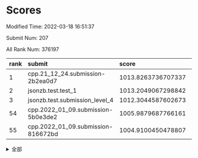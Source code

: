 # Scores

Modified Time: 2022-03-18 16:51:37

Submit Num: 207

All Rank Num: 376197

| rank |               submit               |       score        |       sigma        | pk_num |
| :--- | :--------------------------------- | :----------------- | :----------------- | :----- |
| 1    | cpp.21_12_24.submission-2b2ea0d7   | 1013.8263736707337 | 0.8177568201762117 | 7270   |
| 2    | jsonzb.test.test_1                 | 1013.2049067298842 | 0.8024182825745722 | 7272   |
| 3    | jsonzb.test.submission_level_4     | 1012.3044587602673 | 0.7953590417416985 | 7268   |
| 54   | cpp.2022_01_09.submission-5b0e3de2 | 1005.9879687766161 | 0.7131325225862115 | 7271   |
| 55   | cpp.2022_01_09.submission-816672bd | 1004.9100450478807 | 0.7270901927161003 | 7269   |


<details>
<summary>全部</summary>

| rank |                 submit                 |       score        |       sigma        | pk_num |
| :--- | :------------------------------------- | :----------------- | :----------------- | :----- |
| 1    | cpp.21_12_24.submission-2b2ea0d7       | 1013.8263736707337 | 0.8177568201762117 | 7270   |
| 2    | jsonzb.test.test_1                     | 1013.2049067298842 | 0.8024182825745722 | 7272   |
| 3    | jsonzb.test.submission_level_4         | 1012.3044587602673 | 0.7953590417416985 | 7268   |
| 4    | gobigger.level_3.submission_level_3_36 | 1011.5646707037441 | 0.7771545301976682 | 7272   |
| 5    | gobigger.level_3.submission_level_3_47 | 1011.5239729315521 | 0.7712197563721223 | 7262   |
| 6    | gobigger.level_3.submission_level_3_44 | 1011.2803093586552 | 0.8050182394805754 | 7267   |
| 7    | gobigger.level_3.submission_level_3_24 | 1011.227536853345  | 0.7540213315836457 | 7272   |
| 8    | gobigger.level_3.submission_level_3_40 | 1011.1903639318375 | 0.759362108168823  | 7271   |
| 9    | gobigger.level_3.submission_level_3_10 | 1010.9960591365989 | 0.7568459532644565 | 7274   |
| 10   | gobigger.level_3.submission_level_3_43 | 1010.9951766679033 | 0.7864002321739895 | 7267   |
| 11   | gobigger.level_3.submission_level_3_38 | 1010.9050503452524 | 0.7854314833545462 | 7272   |
| 12   | gobigger.level_3.submission_level_3_6  | 1010.8725375226884 | 0.764939570534274  | 7268   |
| 13   | gobigger.level_3.submission_level_3_11 | 1010.778182633216  | 0.7664808904873972 | 7269   |
| 14   | gobigger.level_3.submission_level_3_42 | 1010.7398784989321 | 0.7359530646750643 | 7272   |
| 15   | gobigger.level_3.submission_level_3_9  | 1010.7160470004674 | 0.770243238996574  | 7271   |
| 16   | gobigger.level_3.submission_level_3_20 | 1010.6309959308024 | 0.7551546324903643 | 7268   |
| 17   | gobigger.level_3.submission_level_3_25 | 1010.5902245517191 | 0.7599244425457579 | 7268   |
| 18   | gobigger.level_3.submission_level_3_18 | 1010.5398211969396 | 0.7456180701498782 | 7268   |
| 19   | gobigger.level_3.submission_level_3_14 | 1010.4933113250235 | 0.7699767148024684 | 7270   |
| 20   | gobigger.level_3.submission_level_3_45 | 1010.4788498938552 | 0.7563142407889611 | 7271   |
| 21   | gobigger.level_3.submission_level_3_34 | 1010.467838220582  | 0.7627560443990758 | 7266   |
| 22   | gobigger.level_3.submission_level_3_33 | 1010.3161363281461 | 0.7650575273704335 | 7272   |
| 23   | gobigger.level_3.submission_level_3_22 | 1010.2794246758968 | 0.7467059208802942 | 7271   |
| 24   | gobigger.level_3.submission_level_3_5  | 1010.2531449826895 | 0.7356739194565433 | 7271   |
| 25   | gobigger.level_3.submission_level_3_0  | 1010.2524389532808 | 0.7373994518814568 | 7270   |
| 26   | gobigger.level_3.submission_level_3_49 | 1010.2322204711196 | 0.7600696734764922 | 7269   |
| 27   | gobigger.level_3.submission_level_3_28 | 1010.2259212714122 | 0.7515255962392405 | 7265   |
| 28   | gobigger.level_3.submission_level_3_4  | 1010.1192365992837 | 0.7602499546738306 | 7271   |
| 29   | gobigger.level_3.submission_level_3_46 | 1010.1001290634817 | 0.7517959998258686 | 7270   |
| 30   | gobigger.level_3.submission_level_3_27 | 1010.0336512337988 | 0.7475750175336127 | 7265   |
| 31   | gobigger.level_3.submission_level_3_37 | 1010.020923414694  | 0.7465950319686643 | 7271   |
| 32   | gobigger.level_3.submission_level_3_21 | 1010.0103194348018 | 0.7566789957809985 | 7273   |
| 33   | gobigger.level_3.submission_level_3_30 | 1009.993621923769  | 0.7508297645925104 | 7270   |
| 34   | gobigger.level_3.submission_level_3_16 | 1009.9783690592066 | 0.7585717376895482 | 7270   |
| 35   | gobigger.level_3.submission_level_3_1  | 1009.9604233169204 | 0.7624894322085003 | 7270   |
| 36   | gobigger.level_3.submission_level_3_23 | 1009.8730429350101 | 0.7667445294038624 | 7272   |
| 37   | gobigger.level_3.submission_level_3_48 | 1009.851087508466  | 0.7644385156174778 | 7269   |
| 38   | gobigger.level_3.submission_level_3_35 | 1009.8313268401427 | 0.7461781653329574 | 7274   |
| 39   | gobigger.level_3.submission_level_3_3  | 1009.7194436738014 | 0.7732566418084277 | 7268   |
| 40   | gobigger.level_3.submission_level_3_12 | 1009.6838826613671 | 0.7472737260715338 | 7267   |
| 41   | gobigger.level_3.submission_level_3_15 | 1009.6282473921591 | 0.7534703042898707 | 7273   |
| 42   | gobigger.level_3.submission_level_3_32 | 1009.5319825597343 | 0.7656308024999929 | 7269   |
| 43   | gobigger.level_3.submission_level_3_7  | 1009.2930598131024 | 0.7478539256773985 | 7270   |
| 44   | gobigger.level_3.submission_level_3_31 | 1009.2408066363469 | 0.749312533302176  | 7264   |
| 45   | gobigger.level_3.submission_level_3_17 | 1009.1357781300192 | 0.7512424009111119 | 7274   |
| 46   | gobigger.level_3.submission_level_3_8  | 1009.1117473055416 | 0.7559554233145179 | 7271   |
| 47   | gobigger.level_3.submission_level_3_13 | 1009.0114572679504 | 0.7717780640125758 | 7271   |
| 48   | gobigger.level_3.submission_level_3_2  | 1008.933337537618  | 0.7534134872996605 | 7273   |
| 49   | gobigger.level_3.submission_level_3_29 | 1008.7751513602368 | 0.7580097631667422 | 7266   |
| 50   | gobigger.level_3.submission_level_3_41 | 1008.7218306294485 | 0.7352455150552968 | 7271   |
| 51   | gobigger.level_3.submission_level_3_39 | 1008.6175088022019 | 0.7773353208509257 | 7269   |
| 52   | gobigger.level_3.submission_level_3_26 | 1008.5520657374932 | 0.7269668802307654 | 7269   |
| 53   | gobigger.level_3.submission_level_3_19 | 1007.9228862753268 | 0.7432535634080064 | 7270   |
| 54   | cpp.2022_01_09.submission-5b0e3de2     | 1005.9879687766161 | 0.7131325225862115 | 7271   |
| 55   | cpp.2022_01_09.submission-816672bd     | 1004.9100450478807 | 0.7270901927161003 | 7269   |
| 56   | gobigger.level_1.submission_level_1_48 | 1004.9067286068187 | 0.7163300538287113 | 7262   |
| 57   | gobigger.level_1.submission_level_1_49 | 1004.6935072557583 | 0.7164902589183932 | 7274   |
| 58   | gobigger.level_1.submission_level_1_30 | 1004.4448155857057 | 0.7130375861317511 | 7273   |
| 59   | gobigger.level_1.submission_level_1_40 | 1004.1857845679443 | 0.7285171767952471 | 7266   |
| 60   | gobigger.level_1.submission_level_1_43 | 1004.1440230132766 | 0.7242584033650162 | 7271   |
| 61   | gobigger.level_1.submission_level_1_27 | 1004.1056015279169 | 0.7182137386985479 | 7268   |
| 62   | gobigger.level_1.submission_level_1_19 | 1004.0522272765322 | 0.7184330679417495 | 7269   |
| 63   | gobigger.level_1.submission_level_1_38 | 1004.0060242285156 | 0.7226952984930874 | 7267   |
| 64   | gobigger.level_1.submission_level_1_26 | 1003.9329449006924 | 0.7233083588972603 | 7267   |
| 65   | gobigger.level_1.submission_level_1_20 | 1003.926944672247  | 0.7209852181870373 | 7273   |
| 66   | gobigger.level_1.submission_level_1_47 | 1003.8872656241044 | 0.7206733762804253 | 7268   |
| 67   | gobigger.level_1.submission_level_1_17 | 1003.839146643264  | 0.7171397290981051 | 7271   |
| 68   | gobigger.level_1.submission_level_1_32 | 1003.7037357390384 | 0.7276234118057465 | 7270   |
| 69   | gobigger.level_1.submission_level_1_28 | 1003.6844807395299 | 0.7254712931008632 | 7273   |
| 70   | gobigger.level_1.submission_level_1_23 | 1003.6824079723331 | 0.7125444678352095 | 7265   |
| 71   | gobigger.level_1.submission_level_1_11 | 1003.6451226458073 | 0.7324800664732976 | 7271   |
| 72   | gobigger.level_1.submission_level_1_36 | 1003.6144794333317 | 0.7167634013226118 | 7267   |
| 73   | gobigger.level_1.submission_level_1_16 | 1003.5985042000259 | 0.7277400290575178 | 7270   |
| 74   | gobigger.level_1.submission_level_1_34 | 1003.5228317621471 | 0.7052028640350241 | 7267   |
| 75   | gobigger.level_1.submission_level_1_15 | 1003.5071499119391 | 0.7172109665169538 | 7269   |
| 76   | gobigger.level_1.submission_level_1_0  | 1003.4722352685617 | 0.7131761895745731 | 7271   |
| 77   | gobigger.level_1.submission_level_1_25 | 1003.4073849903039 | 0.7266234409248483 | 7273   |
| 78   | gobigger.level_1.submission_level_1_33 | 1003.3939577648486 | 0.7187078336568617 | 7266   |
| 79   | gobigger.level_1.submission_level_1_21 | 1003.3919760875262 | 0.7162973849483371 | 7264   |
| 80   | gobigger.level_1.submission_level_1_3  | 1003.2991387556309 | 0.7126340248496649 | 7265   |
| 81   | gobigger.level_1.submission_level_1_22 | 1003.2944362598655 | 0.7277104738641815 | 7269   |
| 82   | gobigger.level_1.submission_level_1_5  | 1003.2714421696821 | 0.7194027940842347 | 7265   |
| 83   | gobigger.level_1.submission_level_1_12 | 1003.2116507744661 | 0.7153417806964721 | 7269   |
| 84   | gobigger.level_1.submission_level_1_37 | 1003.1901082029397 | 0.713986916082473  | 7267   |
| 85   | gobigger.level_1.submission_level_1_8  | 1003.1698075488987 | 0.7346094618346282 | 7269   |
| 86   | gobigger.level_1.submission_level_1_2  | 1003.1613366491949 | 0.7119694223468737 | 7274   |
| 87   | gobigger.level_1.submission_level_1_9  | 1003.1608929761248 | 0.7070781582863962 | 7268   |
| 88   | gobigger.level_1.submission_level_1_41 | 1003.0760851547109 | 0.725764341005099  | 7270   |
| 89   | gobigger.level_1.submission_level_1_42 | 1003.062534511402  | 0.7224535404174203 | 7269   |
| 90   | gobigger.level_1.submission_level_1_44 | 1003.0409626963758 | 0.7248871319192348 | 7273   |
| 91   | gobigger.level_1.submission_level_1_45 | 1003.0152503572671 | 0.7255272344103929 | 7266   |
| 92   | gobigger.level_1.submission_level_1_13 | 1002.98535772153   | 0.716885328271254  | 7274   |
| 93   | gobigger.level_1.submission_level_1_6  | 1002.9492263100552 | 0.7141258416044708 | 7268   |
| 94   | gobigger.level_1.submission_level_1_10 | 1002.9358857448664 | 0.7177571809502116 | 7271   |
| 95   | gobigger.level_1.submission_level_1_24 | 1002.8449148662289 | 0.7138332221992096 | 7267   |
| 96   | gobigger.level_1.submission_level_1_18 | 1002.8250862703878 | 0.7313422031498178 | 7264   |
| 97   | gobigger.level_1.submission_level_1_35 | 1002.7820233875141 | 0.7159814379439154 | 7269   |
| 98   | gobigger.level_1.submission_level_1_46 | 1002.7436447289135 | 0.7195967258987676 | 7268   |
| 99   | gobigger.level_1.submission_level_1_39 | 1002.7208000652797 | 0.7136995291194965 | 7271   |
| 100  | gobigger.level_1.submission_level_1_1  | 1002.692913715807  | 0.7201456512845992 | 7271   |
| 101  | gobigger.level_1.submission_level_1_29 | 1002.6225982292154 | 0.7101760056716256 | 7272   |
| 102  | gobigger.level_1.submission_level_1_14 | 1002.5704841166109 | 0.7057717484729371 | 7269   |
| 103  | gobigger.level_1.submission_level_1_7  | 1002.3876482300402 | 0.7077849054178341 | 7273   |
| 104  | gobigger.level_1.submission_level_1_4  | 1002.2906490998524 | 0.7139989117050264 | 7268   |
| 105  | gobigger.level_1.submission_level_1_31 | 1001.9812052352021 | 0.7161748943999046 | 7273   |
| 106  | gobigger.random.submission_random_42   | 997.6533185497201  | 0.6939672033828912 | 7270   |
| 107  | gobigger.random.submission_random_11   | 997.4978212509037  | 0.7223410351089642 | 7270   |
| 108  | gobigger.random.submission_random_18   | 997.4775976950283  | 0.7001865912098286 | 7270   |
| 109  | gobigger.random.submission_random_45   | 997.2046520387756  | 0.7125130206334911 | 7269   |
| 110  | gobigger.random.submission_random_33   | 996.9503841295352  | 0.7102767832430253 | 7270   |
| 111  | gobigger.random.submission_random_29   | 996.8841929811514  | 0.7135358218277636 | 7267   |
| 112  | gobigger.random.submission_random_17   | 996.7908983186644  | 0.7019315891331684 | 7266   |
| 113  | gobigger.random.submission_random_44   | 996.7535397705838  | 0.7156852890052455 | 7265   |
| 114  | gobigger.random.submission_random_27   | 996.6737932989125  | 0.707506445395665  | 7273   |
| 115  | gobigger.random.submission_random_31   | 996.6667552597764  | 0.7152250203823228 | 7268   |
| 116  | gobigger.random.submission_random_40   | 996.564460855903   | 0.7107718601080699 | 7267   |
| 117  | gobigger.random.submission_random_5    | 996.4790579124118  | 0.7004426983645867 | 7270   |
| 118  | gobigger.random.submission_random_47   | 996.4536126168022  | 0.7028591258115262 | 7274   |
| 119  | gobigger.random.submission_random_3    | 996.4419497983299  | 0.7055737690907475 | 7269   |
| 120  | gobigger.random.submission_random_4    | 996.2831009568467  | 0.7082482786468047 | 7267   |
| 121  | gobigger.random.submission_random_12   | 996.228986431405   | 0.7179475563796726 | 7268   |
| 122  | gobigger.random.submission_random_34   | 996.100997416214   | 0.7156661342179701 | 7270   |
| 123  | gobigger.random.submission_random_30   | 996.0798197349612  | 0.7199771023085738 | 7271   |
| 124  | gobigger.random.submission_random_7    | 996.0748825155447  | 0.7190057389691202 | 7271   |
| 125  | gobigger.random.submission_random_23   | 996.0355621513816  | 0.7096727780489293 | 7276   |
| 126  | gobigger.random.submission_random_26   | 995.9335678329119  | 0.7077173861637811 | 7273   |
| 127  | gobigger.random.submission_random_43   | 995.9174024258494  | 0.7111359844665108 | 7262   |
| 128  | gobigger.random.submission_random_24   | 995.9035268056615  | 0.726778993600851  | 7267   |
| 129  | gobigger.random.submission_random_15   | 995.857076038361   | 0.7071794091344885 | 7271   |
| 130  | gobigger.random.submission_random_2    | 995.8415705843046  | 0.7242222439306442 | 7270   |
| 131  | gobigger.random.submission_random_49   | 995.8173175385517  | 0.7169065357278185 | 7270   |
| 132  | gobigger.random.submission_random_35   | 995.8093638266229  | 0.7026458536504638 | 7266   |
| 133  | gobigger.random.submission_random_48   | 995.808218015543   | 0.7049336222292847 | 7269   |
| 134  | gobigger.random.submission_random_38   | 995.7983827972346  | 0.7132778455215265 | 7274   |
| 135  | gobigger.random.submission_random_39   | 995.7652594687448  | 0.6990266283120482 | 7268   |
| 136  | gobigger.random.submission_random_41   | 995.7623444231472  | 0.692375962395287  | 7266   |
| 137  | gobigger.random.submission_random_6    | 995.6436074679518  | 0.7121134196359679 | 7269   |
| 138  | gobigger.random.submission_random_8    | 995.6311973110071  | 0.7048692164710662 | 7275   |
| 139  | gobigger.random.submission_random_22   | 995.598078239201   | 0.7172142542235448 | 7275   |
| 140  | gobigger.random.submission_random_14   | 995.5401532744708  | 0.7046913599781974 | 7272   |
| 141  | gobigger.random.submission_random_36   | 995.5129936353612  | 0.7361424102529022 | 7267   |
| 142  | gobigger.random.submission_random_16   | 995.504509848445   | 0.7164921257986396 | 7270   |
| 143  | gobigger.random.submission_random_28   | 995.4572555908416  | 0.7014066126933555 | 7269   |
| 144  | gobigger.random.submission_random_20   | 995.3460977928003  | 0.7254659794204854 | 7271   |
| 145  | gobigger.random.submission_random_37   | 995.3365695184124  | 0.7042735545120443 | 7273   |
| 146  | gobigger.random.submission_random_0    | 995.3216900968597  | 0.7217722634727464 | 7267   |
| 147  | gobigger.random.submission_random_25   | 995.3191484341669  | 0.6962932198971606 | 7270   |
| 148  | gobigger.random.submission_random_46   | 995.3094518302455  | 0.716793428576938  | 7274   |
| 149  | gobigger.random.submission_random_32   | 995.2750825849322  | 0.7007933997689777 | 7269   |
| 150  | gobigger.random.submission_random_13   | 995.2713499677745  | 0.7143493261638397 | 7273   |
| 151  | gobigger.random.submission_random_10   | 995.2194877116124  | 0.7150879863033386 | 7264   |
| 152  | gobigger.random.submission_random_9    | 995.2002348179825  | 0.7152509863012131 | 7268   |
| 153  | gobigger.random.submission_random_19   | 995.0058447934697  | 0.7293310480358351 | 7264   |
| 154  | gobigger.random.submission_random_21   | 994.8991160369203  | 0.7209844227743659 | 7268   |
| 155  | gobigger.random.submission_random_1    | 994.8081775898959  | 0.7118186569563854 | 7268   |
| 156  | gobigger.level_2.submission_level_2_43 | 993.5662160381313  | 0.7262939120726336 | 7271   |
| 157  | gobigger.level_2.submission_level_2_46 | 993.4857133683404  | 0.726468107568491  | 7271   |
| 158  | gobigger.level_2.submission_level_2_47 | 993.4188596045992  | 0.7504619030622098 | 7273   |
| 159  | gobigger.level_2.submission_level_2_22 | 993.2027782443454  | 0.7430439922596751 | 7273   |
| 160  | gobigger.level_2.submission_level_2_49 | 993.0669756896725  | 0.735533479440311  | 7264   |
| 161  | gobigger.level_2.submission_level_2_13 | 993.0172216784945  | 0.735429889917858  | 7272   |
| 162  | gobigger.level_2.submission_level_2_48 | 992.8734252325314  | 0.7428853799450704 | 7270   |
| 163  | gobigger.level_2.submission_level_2_28 | 992.7741299213635  | 0.7466322572448005 | 7270   |
| 164  | gobigger.level_2.submission_level_2_14 | 992.7582268534935  | 0.7467286976188159 | 7266   |
| 165  | gobigger.level_2.submission_level_2_17 | 992.5572865947412  | 0.7379820922619492 | 7270   |
| 166  | gobigger.level_2.submission_level_2_16 | 992.4959661123967  | 0.7488310989863628 | 7268   |
| 167  | gobigger.level_2.submission_level_2_45 | 992.4766117830592  | 0.7425139293311139 | 7265   |
| 168  | gobigger.level_2.submission_level_2_38 | 992.4610479509062  | 0.7512988488718936 | 7274   |
| 169  | gobigger.level_2.submission_level_2_30 | 992.4450526436983  | 0.7521449021958384 | 7269   |
| 170  | gobigger.level_2.submission_level_2_25 | 992.3774381887014  | 0.7339805021689831 | 7271   |
| 171  | gobigger.level_2.submission_level_2_26 | 992.3671303536852  | 0.7379362475526289 | 7267   |
| 172  | gobigger.level_2.submission_level_2_5  | 992.3537227615977  | 0.7437310622259309 | 7278   |
| 173  | gobigger.level_2.submission_level_2_39 | 992.3284993397818  | 0.7344440761431562 | 7271   |
| 174  | gobigger.level_2.submission_level_2_7  | 992.3226802923582  | 0.7358580710478743 | 7268   |
| 175  | gobigger.level_2.submission_level_2_9  | 992.2692529917316  | 0.7400880671901751 | 7268   |
| 176  | gobigger.level_2.submission_level_2_29 | 992.210093102493   | 0.7625427515025077 | 7266   |
| 177  | gobigger.level_2.submission_level_2_21 | 992.1575184498292  | 0.734404731702979  | 7268   |
| 178  | gobigger.level_2.submission_level_2_20 | 992.1565961252018  | 0.7547115884315222 | 7272   |
| 179  | gobigger.level_2.submission_level_2_32 | 992.1488508821991  | 0.7285579107440537 | 7266   |
| 180  | gobigger.level_2.submission_level_2_2  | 992.0116901698447  | 0.7379844969858574 | 7271   |
| 181  | gobigger.level_2.submission_level_2_31 | 991.9996848183472  | 0.7466258109666536 | 7269   |
| 182  | gobigger.level_2.submission_level_2_15 | 991.9260720927397  | 0.749947665331439  | 7269   |
| 183  | gobigger.level_2.submission_level_2_6  | 991.8521652171986  | 0.7517259185940981 | 7270   |
| 184  | gobigger.level_2.submission_level_2_41 | 991.7911561763278  | 0.7469515365050061 | 7271   |
| 185  | gobigger.level_2.submission_level_2_18 | 991.7087992701344  | 0.7589914471304143 | 7269   |
| 186  | gobigger.level_2.submission_level_2_37 | 991.6933926466156  | 0.7688077797275391 | 7270   |
| 187  | gobigger.level_2.submission_level_2_1  | 991.5437287456595  | 0.7454570130204842 | 7271   |
| 188  | gobigger.level_2.submission_level_2_34 | 991.4932449396332  | 0.7596373762067866 | 7271   |
| 189  | gobigger.level_2.submission_level_2_0  | 991.4076372429454  | 0.7404355273626173 | 7268   |
| 190  | gobigger.level_2.submission_level_2_12 | 991.3773583714049  | 0.7791123740476228 | 7272   |
| 191  | gobigger.level_2.submission_level_2_42 | 991.3198532130386  | 0.7668310739241266 | 7274   |
| 192  | gobigger.level_2.submission_level_2_36 | 991.3193686511559  | 0.7544211212965546 | 7264   |
| 193  | gobigger.level_2.submission_level_2_44 | 991.2539440992524  | 0.7835254380385392 | 7267   |
| 194  | gobigger.level_2.submission_level_2_24 | 991.1946690418335  | 0.7535142389378702 | 7272   |
| 195  | gobigger.level_2.submission_level_2_23 | 991.1900768960594  | 0.7372050838376782 | 7268   |
| 196  | gobigger.level_2.submission_level_2_33 | 991.1363645974939  | 0.7567579625013888 | 7271   |
| 197  | gobigger.level_2.submission_level_2_35 | 991.1104580656951  | 0.7598718190738138 | 7269   |
| 198  | gobigger.level_2.submission_level_2_8  | 991.0777829858692  | 0.7680676592093124 | 7273   |
| 199  | gobigger.level_2.submission_level_2_11 | 991.0734193250921  | 0.7438523480027032 | 7271   |
| 200  | gobigger.level_2.submission_level_2_10 | 991.0310352769036  | 0.7700014547101244 | 7274   |
| 201  | gobigger.level_2.submission_level_2_3  | 990.9596787226253  | 0.7488200833810212 | 7265   |
| 202  | gobigger.level_2.submission_level_2_19 | 990.9257032726248  | 0.7643438164630078 | 7268   |
| 203  | gobigger.level_2.submission_level_2_27 | 990.5937911945935  | 0.7392417370454396 | 7262   |
| 204  | gobigger.level_2.submission_level_2_4  | 990.3696501803295  | 0.7402727745509168 | 7272   |
| 205  | gobigger.level_2.submission_level_2_40 | 990.0685096111624  | 0.7716583990700152 | 7272   |
| 206  | gobigger.none.submission_none_0        | 976.1775453416169  | 1.3735078488375339 | 7269   |
| 207  | gobigger.none.submission_none_1        | 975.0878668411443  | 1.4677550168431865 | 7272   |

</details>